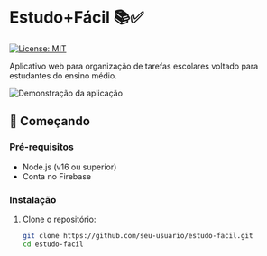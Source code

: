 # Estudo+Fácil 📚✅

[![License: MIT](https://img.shields.io/badge/License-MIT-yellow.svg)](https://opensource.org/licenses/MIT)

Aplicativo web para organização de tarefas escolares voltado para estudantes do ensino médio.

![Demonstração da aplicação](https://via.placeholder.com/800x400?text=Estudo+Facil+Demo)

## 🚀 Começando

### Pré-requisitos
- Node.js (v16 ou superior)
- Conta no Firebase

### Instalação
1. Clone o repositório:
   ```bash
   git clone https://github.com/seu-usuario/estudo-facil.git
   cd estudo-facil
